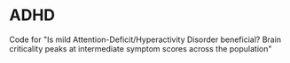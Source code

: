# ADHD
Code for "Is mild Attention-Deficit/Hyperactivity Disorder beneficial? Brain criticality peaks at intermediate symptom scores across the population"
